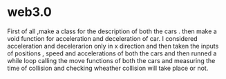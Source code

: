 # web3.0
First of all ,make a class for the description of both the cars .
then make a void function for acceleration and deceleration of car.
I considered acceleration and decelerarion only in x direction and then taken the inputs of positions , speed and accelerations of both the cars
and then runned a while loop calling the move functions of both the cars and measuring the time of collision and checking wheather collision will take place or not.



